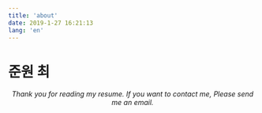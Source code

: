 ```yaml
---
title: 'about'
date: 2019-1-27 16:21:13
lang: 'en'
---
```


# 준원 최

<div align="center">

_Thank you for reading my resume. If you want to contact me, Please send me an email._

</div>
